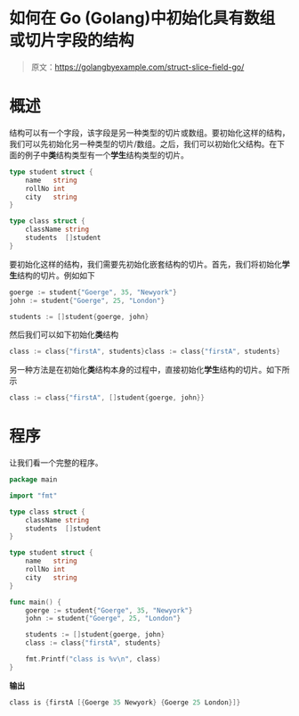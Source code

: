 # 如何在 Go (Golang)中初始化具有数组或切片字段的结构

> 原文：<https://golangbyexample.com/struct-slice-field-go/>

# **概述**

结构可以有一个字段，该字段是另一种类型的切片或数组。要初始化这样的结构，我们可以先初始化另一种类型的切片/数组。之后，我们可以初始化父结构。在下面的例子中**类**结构类型有一个**学生**结构类型的切片。

```go
type student struct {
	name   string 
	rollNo int    
	city   string 
}

type class struct {
	className string
	students  []student
}
```

要初始化这样的结构，我们需要先初始化嵌套结构的切片。首先，我们将初始化**学生**结构的切片。例如如下

```go
goerge := student{"Goerge", 35, "Newyork"}
john := student{"Goerge", 25, "London"}

students := []student{goerge, john}
```

然后我们可以如下初始化**类**结构

```go
class := class{"firstA", students}class := class{"firstA", students}
```

另一种方法是在初始化**类**结构本身的过程中，直接初始化**学生**结构的切片。如下所示

```go
class := class{"firstA", []student{goerge, john}}
```

# **程序**

让我们看一个完整的程序。

```go
package main

import "fmt"

type class struct {
	className string
	students  []student
}

type student struct {
	name   string
	rollNo int
	city   string
}

func main() {
	goerge := student{"Goerge", 35, "Newyork"}
	john := student{"Goerge", 25, "London"}

	students := []student{goerge, john}
	class := class{"firstA", students}

	fmt.Printf("class is %v\n", class)
}
```

**输出**

```go
class is {firstA [{Goerge 35 Newyork} {Goerge 25 London}]}
```